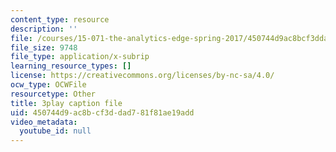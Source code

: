 ```yaml
---
content_type: resource
description: ''
file: /courses/15-071-the-analytics-edge-spring-2017/450744d9ac8bcf3ddad781f81ae19add_En0xvjBnmfU.srt
file_size: 9748
file_type: application/x-subrip
learning_resource_types: []
license: https://creativecommons.org/licenses/by-nc-sa/4.0/
ocw_type: OCWFile
resourcetype: Other
title: 3play caption file
uid: 450744d9-ac8b-cf3d-dad7-81f81ae19add
video_metadata:
  youtube_id: null
---
```

